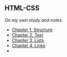 ## HTML-CSS
*On my own study and notes*

- [Chapter 1. Structure](https://github.com/carlosecantera/HTML-CSS/blob/main/chapter1structure.md)
- [Chapter 2. Text](https://github.com/carlosecantera/HTML-CSS/blob/main/chapter2text.md)
- [Chapter 3. Lists](https://github.com/carlosecantera/HTML-CSS/blob/main/chapter3lists.md)
- [Chapter 4. Links](https://github.com/carlosecantera/html-css/blob/main/chapter4links.md)
- 